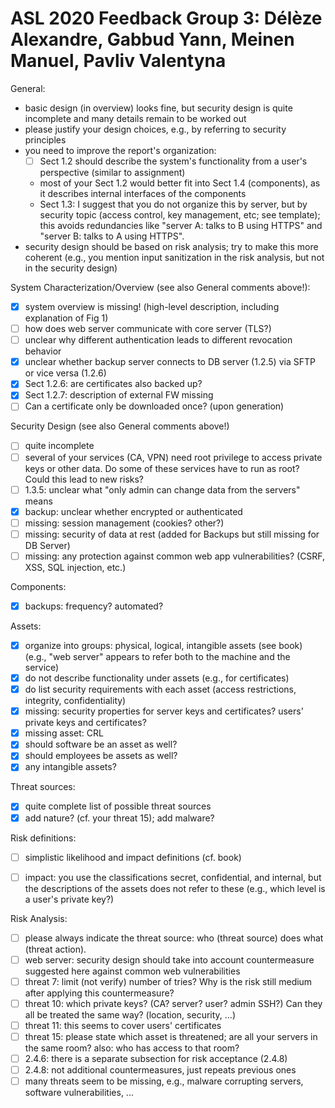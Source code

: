 ASL 2020
Feedback Group 3:
Délèze Alexandre, Gabbud Yann, Meinen Manuel, Pavliv Valentyna
======================================================================

General:
- basic design (in overview) looks fine, but security design is quite 
incomplete and many details remain to be worked out
- please justify your design choices, e.g., by referring to security principles
- you need to improve the report's organization:
  - [ ] Sect 1.2 should describe the system's functionality from a user's
    perspective (similar to assignment)
  - most of your Sect 1.2 would better fit into Sect 1.4 (components), 
    as it describes internal interfaces of the components
  - Sect 1.3: I suggest that you do not organize this by server, but 
    by security topic (access control, key management, etc; see template);
    this avoids redundancies like "server A: talks to B using HTTPS" and 
    "server B: talks to A using HTTPS".
- security design should be based on risk analysis; try to make this more
  coherent (e.g., you mention input sanitization in the risk analysis, but 
  not in the security design)

System Characterization/Overview (see also General comments above!):
- [x] system overview is missing! (high-level description, including 
  explanation of Fig 1)
- [ ] how does web server communicate with core server (TLS?)
- [ ] unclear why different authentication leads to different revocation behavior
- [x] unclear whether backup server connects to DB server (1.2.5) via SFTP or 
  vice versa (1.2.6)
- [x] Sect 1.2.6: are certificates also backed up?
- [x] Sect 1.2.7: description of external FW missing
- [ ] Can a certificate only be downloaded once? (upon generation)

Security Design (see also General comments above!)
- [ ] quite incomplete
- [ ] several of your services (CA, VPN) need root privilege to access 
  private keys or other data. Do some of these services have to run as 
  root? Could this lead to new risks? 
- [ ] 1.3.5: unclear what "only admin can change data from the servers" means
- [x] backup: unclear whether encrypted or authenticated 
- [ ] missing: session management (cookies? other?)
- [ ] missing: security of data at rest (added for Backups but still missing for DB Server)
- [ ] missing: any protection against common web app vulnerabilities?
  (CSRF, XSS, SQL injection, etc.)

Components:
- [x] backups: frequency? automated?


Assets:
- [x] organize into groups: physical, logical, intangible assets (see book)
  (e.g., "web server" appears to refer both to the machine and the service)
- [x] do not describe functionality under assets (e.g., for certificates)
- [x] do list security requirements with each asset
  (access restrictions, integrity, confidentiality)
- [x] missing: security properties for server keys and certificates? 
  users' private keys and certificates? 
- [x] missing asset: CRL
- [x] should software be an asset as well?
- [x] should employees be assets as well?
- [x] any intangible assets?

Threat sources:
- [x] quite complete list of possible threat sources
- [x] add nature? (cf. your threat 15); add malware?

Risk definitions:
- [ ] simplistic likelihood and impact definitions (cf. book)
- [ ] impact: you use the classifications secret, confidential, and internal, 
  but the descriptions of the assets does not refer to these
  (e.g., which level is a user's private key?)
  

Risk Analysis:
- [ ] please always indicate the threat source: who (threat source) does what 
  (threat action).
- [ ] web server: security design should take into account countermeasure
  suggested here against common web vulnerabilities
- [ ] threat 7: limit (not verify) number of tries? Why is the risk still 
  medium after applying this countermeasure?
- [ ] threat 10: which private keys? (CA? server? user? admin SSH?)
  Can they all be treated the same way? (location, security, ...)
- [ ] threat 11: this seems to cover users' certificates
- [ ] threat 15: please state which asset is threatened;
  are all your servers in the same room?
  also: who has access to that room?
- [ ] 2.4.6: there is a separate subsection for risk acceptance (2.4.8)
- [ ] 2.4.8: not additional countermeasures, just repeats previous ones
- [ ] many threats seem to be missing, e.g., malware corrupting servers, 
  software vulnerabilities, ...